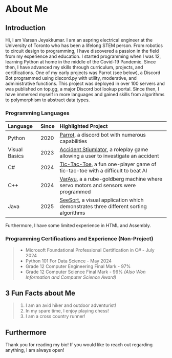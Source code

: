 # About Me

## Introduction
Hi, I am Varsan Jeyakkumar. I am an aspring electrical engineer at the University of Toronto who has been a lifelong STEM person. From robotics to circuit design to programming, I have discovered a passion in the field from my experience and education. I started programming when I was 12, learning Python at home in the middle of the Covid-19 Pandemic. Since then, I have advanced my skills through curriculum, projects, and certifications. One of my early projects was Parrot (see below), a Discord Bot programmed using discord.py with utility, moderative, and administrative functions. This project was deployed in over 100 servers and was published on top.gg, a major Discord bot lookup portal. Since then, I have immersed myself in more languages and gained skills from algorithms to polymorphism to abstract data types. 

### Programming Languages
| Language       | Since          | Highlighted Project |
| :------------- | :------------- | :--------------------|
| Python | 2020 | [Parrot](https://github.com/VarsanJ/Parrot), a discord bot with numerous capabilities
| Visual Basics | 2023 | [Accident Stiumlator](https://github.com/VarsanJ/Accident-Stimulator), a roleplay game allowing a user to investigate an accident
| C# | 2024 | [Tic-Tac-Toe](https://github.com/VarsanJ/Tic-Tac-Toe), a fun one-player game of tic-tac-toe with a difficult to beat AI
| C++ | 2024 | [VarAyu](https://github.com/VarsanJ/VarAyu_RubeGoldberg), a a rube-goldberg machine where servo motors and sensors were programmed
| Java | 2025 | [SeeSort](https://github.com/VarsanJ/SeeSort), a visual application which demonstrates three different sorting algorithms

Furthermore, I have some limited experience in HTML and Assembly.

### Programming Certifications and Experience (Non-Project)
> - Microsoft Foundational Professional Certification in C# - July 2024
> - Python 101 For Data Science - May 2024
> - Grade 12 Computer Engineering Final Mark - 97%
> - Grade 12 Computer Science Final Mark - 96% *(Also Won Information and Computer Science Award)*

## 3 Fun Facts about Me
> 1) I am an avid hiker and outdoor adventurist! 
> 2) In my spare time, I enjoy playing chess!
> 3) I am a cross country runner!

## Furthermore
Thank you for reading my bio! If you would like to reach out regarding anything, I am always open!

<!---
VarsanJ/VarsanJ is a ✨ special ✨ repository because its `README.md` (this file) appears on your GitHub profile.
You can click the Preview link to take a look at your changes.
--->
